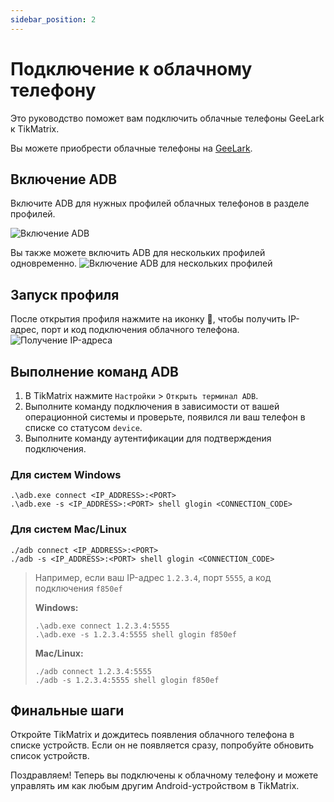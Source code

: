 ```yaml
---
sidebar_position: 2
---
```


# Подключение к облачному телефону

Это руководство поможет вам подключить облачные телефоны GeeLark к TikMatrix.

Вы можете приобрести облачные телефоны на [GeeLark](https://www.geelark.cn?invite_code=XHY6a8).

## Включение ADB

Включите ADB для нужных профилей облачных телефонов в разделе профилей.

![Включение ADB](https://help.geelark.com/image/https%3A%2F%2Fprod-files-secure.s3.us-west-2.amazonaws.com%2Fc87f1a52-907a-43da-882f-20d15212509c%2Fd55a7afd-f1b0-4b73-9a41-097b767c7c04%2Fimage.png?table=block&id=1600be7d-9e41-80d8-bb0e-d66fee7b0634&spaceId=c87f1a52-907a-43da-882f-20d15212509c&width=1420&userId=&cache=v2)

Вы также можете включить ADB для нескольких профилей одновременно.
![Включение ADB для нескольких профилей](https://help.geelark.com/image/https%3A%2F%2Fprod-files-secure.s3.us-west-2.amazonaws.com%2Fc87f1a52-907a-43da-882f-20d15212509c%2Fc8ce9814-5ecb-4820-890d-fb0283f98828%2Fimage.png?table=block&id=1600be7d-9e41-8019-a481-fc7436633b1c&spaceId=c87f1a52-907a-43da-882f-20d15212509c&width=1420&userId=&cache=v2)

## Запуск профиля

После открытия профиля нажмите на иконку 🔗, чтобы получить IP-адрес, порт и код подключения облачного телефона.
![Получение IP-адреса](https://help.geelark.com/image/https%3A%2F%2Fwww.geelark.com%2Fwp-content%2Fuploads%2F2024%2F08%2FAD_4nXe0yAiN8hsHzSuWrpwjU0TB51QP46iZ3U8KUI_1RmegLuQNz4Odzd0Y3mSGYrdsWVQ8pGfj_Rk_roMqqk9C_6zB6eW8RaGL-K_b8L0DyipS2hJAAULCl-K_s3vFbrU4p42lQMX-ggeonq9-Ep5nfBIJvo.jpg?table=block&id=1600be7d-9e41-8068-8714-ff1a70fffb58&spaceId=c87f1a52-907a-43da-882f-20d15212509c&width=1400&userId=&cache=v2)

## Выполнение команд ADB

1. В TikMatrix нажмите `Настройки` > `Открыть терминал ADB`.
2. Выполните команду подключения в зависимости от вашей операционной системы и проверьте, появился ли ваш телефон в списке со статусом `device`.
3. Выполните команду аутентификации для подтверждения подключения.

### Для систем Windows

```shell
.\adb.exe connect <IP_ADDRESS>:<PORT>
.\adb.exe -s <IP_ADDRESS>:<PORT> shell glogin <CONNECTION_CODE>
```

### Для систем Mac/Linux

```shell
./adb connect <IP_ADDRESS>:<PORT>
./adb -s <IP_ADDRESS>:<PORT> shell glogin <CONNECTION_CODE>
```

> Например, если ваш IP-адрес `1.2.3.4`, порт `5555`, а код подключения `f850ef`
>
> **Windows:**
>
> ```shell
> .\adb.exe connect 1.2.3.4:5555
> .\adb.exe -s 1.2.3.4:5555 shell glogin f850ef
> ```
>
> **Mac/Linux:**
>
> ```shell
> ./adb connect 1.2.3.4:5555
> ./adb -s 1.2.3.4:5555 shell glogin f850ef
> ```

## Финальные шаги

Откройте TikMatrix и дождитесь появления облачного телефона в списке устройств. Если он не появляется сразу, попробуйте обновить список устройств.

Поздравляем! Теперь вы подключены к облачному телефону и можете управлять им как любым другим Android-устройством в TikMatrix.
